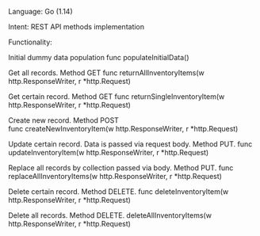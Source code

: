 Language: Go (1.14)

Intent: REST API methods implementation


Functionality:

Initial dummy data population 
    func populateInitialData()

Get all records. Method GET 
    func returnAllInventoryItems(w http.ResponseWriter, r *http.Request)

Get certain record. Method GET 
    func returnSingleInventoryItem(w http.ResponseWriter, r *http.Request)

Create new record. Method POST  
    func createNewInventoryItem(w http.ResponseWriter, r *http.Request)

Update certain record. Data is passed via request body. Method PUT. 
    func updateInventoryItem(w http.ResponseWriter, r *http.Request)

Replace all records by collection passed via body. Method PUT. 
    func replaceAllInventoryItems(w http.ResponseWriter, r *http.Request)

Delete certain record. Method DELETE. 
    func deleteInventoryItem(w http.ResponseWriter, r *http.Request)
 
Delete all records. Method DELETE. 
    deleteAllInventoryItems(w http.ResponseWriter, r *http.Request)
